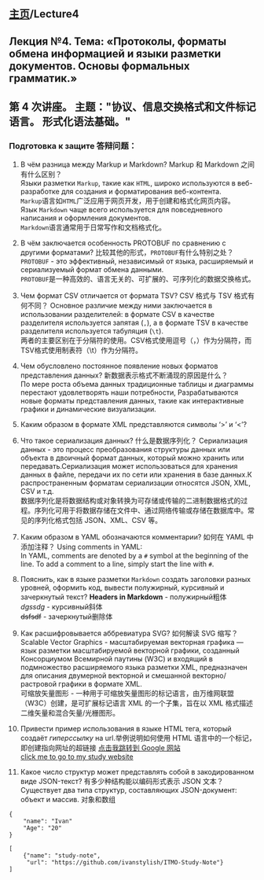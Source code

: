 ## [主页](../README.md)/Lecture4
## Лекция №4. Тема: «Протоколы, форматы обмена информацией и языки разметки документов. Основы формальных грамматик.»
## 第 4 次讲座。 主题："协议、信息交换格式和文件标记语言。 形式化语法基础。"

### Подготовка к защите 答辩问题：
1. В чём разница между Markup и Markdown?
Markup 和 Markdown 之间有什么区别？  
Языки разметки `Markup`, такие как `HTML`, широко используются в веб-разработке для создания и форматирования веб-контента.    
`Markup`语言如`HTML`广泛应用于网页开发，用于创建和格式化网页内容。  
Язык `Markdown` чаще всего используется для повседневного написания и оформления документов.    
`Markdown`语言通常用于日常写作和文档格式化。  
2. В чём заключается особенность PROTOBUF по сравнению с другими форматами?
比较其他的形式，`PROTOBUF`有什么特别之处？
`PROTOBUF` - это эффективный, независимый от языка, расширяемый и сериализуемый формат обмена данными.    
`PROTOBUF`是一种高效的、语言无关的、可扩展的、可序列化的数据交换格式。    
3. Чем формат CSV отличается от формата TSV? CSV 格式与 TSV 格式有何不同？
Основное различие между ними заключается в использовании разделителей: в формате CSV в качестве разделителя используется запятая (`,`), а в формате TSV в качестве разделителя используется табуляция (`\t`).  
两者的主要区别在于分隔符的使用。CSV格式使用逗号（，）作为分隔符，而TSV格式使用制表符（\t）作为分隔符。
4. Чем обусловлено постоянное появление новых форматов представления данных? 新数据表示格式不断涌现的原因是什么？  
По мере роста объема данных традиционные таблицы и диаграммы перестают удовлетворять наши потребности, Разрабатываются новые форматы представления данных, такие как интерактивные графики и динамические визуализации.
5. Каким образом в формате XML представляются символы ‘>’ и ‘<’?
6. Что такое сериализация данных? 什么是数据序列化？
Сериализация данных - это процесс преобразования структуры данных или объекта в двоичный формат данных, который можно хранить или передавать.Сериализация может использоваться для хранения данных в файле, передачи их по сети или хранения в базе данных.К распространенным форматам сериализации относятся JSON, XML, CSV и т.д.  
数据序列化是将数据结构或对象转换为可存储或传输的二进制数据格式的过程。序列化可用于将数据存储在文件中、通过网络传输或存储在数据库中。常见的序列化格式包括 JSON、XML、CSV 等。
7. Каким образом в YAML обозначаются комментарии? 如何在 YAML 中添加注释？
Using comments in YAML:  
In YAML, comments are denoted by a `#` symbol at the beginning of the line. To add a comment to a line, simply start the line with `#`. 
8. Пояснить, как в языке разметки `Markdown` создать заголовки разных
уровней, оформить код, вывести полужирный, курсивный и
зачеркнутый текст?
**Headers in Markdown**  - полужирный粗体  
*dgssdg* - курсивный斜体  
~~dsfsdf~~ - зачеркнутый删除体  
10. Как расшифровывается аббревиатура SVG? 如何解读 SVG 缩写？
Scalable Vector Graphics - масштабируемая векторная графика — язык разметки масштабируемой векторной графики, созданный Консорциумом Всемирной паутины (W3C) и входящий в подмножество расширяемого языка разметки XML, предназначен для описания двумерной векторной и смешанной векторно/растровой графики в формате XML.  
可缩放矢量图形 - 一种用于可缩放矢量图形的标记语言，由万维网联盟（W3C）创建，是可扩展标记语言 XML 的一个子集，旨在以 XML 格式描述二维矢量和混合矢量/光栅图形。
11. Привести пример использования в языке HTML тега, который создаёт *гиперссылку* на url.举例说明如何使用 HTML 语言中的一个标记，即创建指向网址的超链接
<a href="https://www.google.com">点击我跳转到 Google 网站</a>  
<a href="https://github.com/ivanstylish/ITMO-Study-Note"> click me to go to my study website </a>

12. Какое число структур может представлять собой в закодированном
виде JSON-текст? 有多少种结构能以编码形式表示 JSON 文本？
Существует два типа структур, составляющих JSON-документ: объект и массив. 对象和数组  
```
{
    "name": "Ivan"
    "Age": "20"
}
```
```
[
    {"name": "study-note",
     "url": "https://github.com/ivanstylish/ITMO-Study-Note"}
]
```
